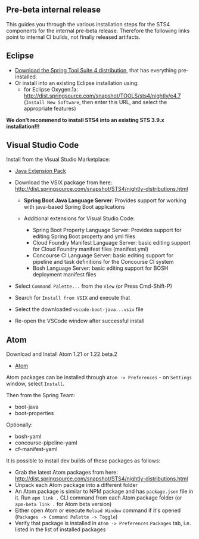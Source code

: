 ## Pre-beta internal release

This guides you through the various installation steps for the STS4 components for the internal pre-beta release. Therefore the following links point to internal CI builds, not finally released artifacts.

## Eclipse

* [Download the Spring Tool Suite 4 distribution](http://dist.springsource.com/snapshot/STS4/nightly-distributions.html), that has everything pre-installed.
* Or install into an existing Eclipse installation using:
  * for Eclipse Oxygen.1a: http://dist.springsource.com/snapshot/TOOLS/sts4/nightly/e4.7 (`Install New Software`, then enter this URL, and select the appropriate features)

**We don't recommend to install STS4 into an existing STS 3.9.x installation!!!**

## Visual Studio Code

Install from the Visual Studio Marketplace:
* [Java Extension Pack](https://marketplace.visualstudio.com/items?itemName=vscjava.vscode-java-pack)

* Download the VSIX package from here: http://dist.springsource.com/snapshot/STS4/nightly-distributions.html
  * **Spring Boot Java Language Server**: Provides support for working with java-based Spring Boot applications

  * Additional extensions for Visual Studio Code:
    * Spring Boot Property Language Server: Provides support for editing Spring Boot property and yml files
    * Cloud Foundry Manifest Language Server: basic editing support for Cloud Foundry manifest files (manifest.yml)
    * Concourse CI Language Server: basic editing support for pipeline and task definitions for the Concourse CI system
    * Bosh Language Server: basic editing support for BOSH deployment manifest files
* Select `Command Palette...` from the `View` (or Press Cmd-Shift-P)
* Search for `Install from VSIX` and execute that
* Select the downloaded `vscode-boot-java...vsix` file
* Re-open the VSCode window after successful install

## Atom

Download and Install Atom 1.21 or 1.22.beta.2
* [Atom](http://atom.io)

Atom packages can be installed through `Atom -> Preferences` - on `Settings` window, select `Install`.

Then from the Spring Team:
- boot-java
- boot-properties

Optionally:
- bosh-yaml
- concourse-pipeline-yaml
- cf-manifest-yaml

It is possible to install dev builds of these packages as follows:
* Grab the latest Atom packages from here: http://dist.springsource.com/snapshot/STS4/nightly-distributions.html
* Unpack each Atom package into a different folder
* An Atom package is similar to NPM package and has `package.json` file in it. Run `apm link .` CLI command from each Atom package folder (or `apm-beta link .` for Atom beta version)
* Either open Atom or execute `Reload Window` command if it's opened (`Packages -> Command Palette -> Toggle`)
* Verify that package is installed in `Atom -> Preferences` `Packages` tab, i.e. listed in the list of installed packages
